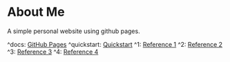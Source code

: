# About Me

A simple personal website using github pages.

^docs: [GitHub Pages](https://pages.github.com)
^quickstart: [Quickstart](https://docs.github.com/en/pages/quickstart)
^1: [Reference 1](https://phuston.github.io/patrickandfrantonarethebestninjas/howto)
^2: [Reference 2](https://nicolas-van.github.io/easy-markdown-to-github-pages/)
^3: [Reference 3](https://dev.to/ar2pi/publish-your-markdown-docs-on-github-pages-6pe)
^4: [Reference 4](https://docs.github.com/en/pages/setting-up-a-github-pages-site-with-jekyll/adding-content-to-your-github-pages-site-using-jekyll)